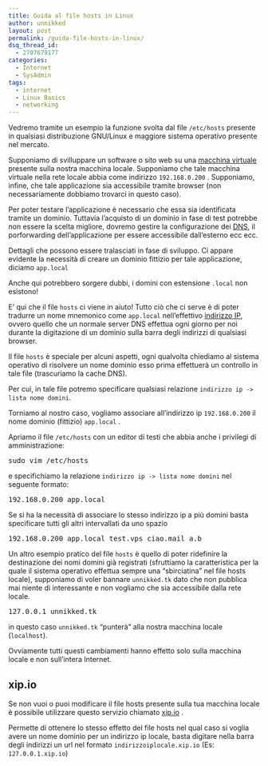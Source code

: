 ```yaml
---
title: Guida al file hosts in Linux
author: unnikked
layout: post
permalink: /guida-file-hosts-in-linux/
dsq_thread_id:
  - 2707679177
categories:
  - Internet
  - SysAdmin
tags:
  - internet
  - Linux Basics
  - networking
---
```

<div align="center">
  <!-- unnikked - responsive - header --><ins class="adsbygoogle" style="display:block" data-ad-client="ca-pub-3846608868139288" data-ad-slot="2778724254" data-ad-format="auto"></ins>
</div>

  


Vedremo tramite un esempio la funzione svolta dal file `/etc/hosts` presente in qualsiasi distribuzione GNU/Linux e maggiore sistema operativo presente nel mercato. 

Supponiamo di svilluppare un software o sito web su una <a href="/tag/virtualbox/" title="Articoli relativi a VirtualBox" target="_blank">macchina virtuale</a> presente sulla nostra macchina locale. Supponiamo che tale macchina virtuale nella rete locale abbia come indirizzo `192.168.0.200` . Supponiamo, infine, che tale applicazione sia accessibile tramite browser (non necessariamente dobbiamo trovarci in questo caso). 

Per poter testare l&#8217;applicazione è necessario che essa sia identificata tramite un dominio. Tuttavia l&#8217;acquisto di un dominio in fase di test potrebbe non essere la scelta migliore, dovremo gestire la configurazione dei <a href="http://it.wikipedia.org/wiki/Domain_Name_System" title="DNS - Wikipedia" target="_blank">DNS</a>, il porforwarding dell&#8217;applicazione per essere accessibile dall&#8217;esterno ecc ecc. 

Dettagli che possono essere tralasciati in fase di sviluppo. Ci appare evidente la necessità di creare un dominio fittizio per tale applicazione, diciamo `app.local`

Anche qui potrebbero sorgere dubbi, i domini con estensione `.local` non esistono! 

E&#8217; qui che il file `hosts` ci viene in aiuto! Tutto ciò che ci serve è di poter tradurre un nome mnemonico come `app.local` nell&#8217;effettivo <a href="http://it.wikipedia.org/wiki/Indirizzo_IP" title="Indirizzo IP - Wikipedia" target="_blank">indirizzo IP</a>, ovvero quello che un normale server DNS effettua ogni giorno per noi durante la digitazione di un dominio sulla barra degli indirizzi di qualsiasi browser. 

Il file `hosts` è speciale per alcuni aspetti, ogni qualvolta chiediamo al sistema operativo di risolvere un nome dominio esso prima effettuerà un controllo in tale file (trascuriamo la cache DNS). 

Per cui, in tale file potremo specificare qualsiasi relazione `indirizzo ip -> lista nome domini`.

Torniamo al nostro caso, vogliamo associare all&#8217;indirizzo ip `192.168.0.200` il nome dominio (fittizio) `app.local` .

Apriamo il file `/etc/hosts` con un editor di testi che abbia anche i privilegi di amministrazione:

<pre class="lang:sh decode:true " >sudo vim /etc/hosts</pre>

e specifichiamo la relazione `indirizzo ip -> lista nome domini` nel seguente formato:

<pre class="lang:sh decode:true " >192.168.0.200 app.local</pre>

Se si ha la necessità di associare lo stesso indirizzo ip a più domini basta specificare tutti gli altri intervallati da uno spazio

<pre class="lang:sh decode:true " >192.168.0.200 app.local test.vps ciao.mail a.b</pre>

Un altro esempio pratico del file `hosts` è quello di poter ridefinire la destinazione dei nomi domini già registrati (sfruttiamo la caratteristica per la quale il sistema operativo effettua sempre una &#8220;sbirciatina&#8221; nel file hosts locale), supponiamo di voler bannare `unnikked.tk` dato che non pubblica mai niente di interessante e non vogliamo che sia accessibile dalla rete locale. 

<pre class="lang:sh decode:true " >127.0.0.1 unnikked.tk</pre>

in questo caso `unnikked.tk` &#8220;punterà&#8221; alla nostra macchina locale (`localhost`). 

Ovviamente tutti questi cambiamenti hanno effetto solo sulla macchina locale e non sull&#8217;intera Internet. 

## xip.io

Se non vuoi o puoi modificare il file hosts presente sulla tua macchina locale è possibile utilizzare questo servizio chiamato <a href="xip.io" title="wildcard DNS for everyone" target="_blank">xip.io</a> .

Permette di ottenere lo stesso effetto del file hosts nel qual caso si voglia avere un nome dominio per un indirizzo ip locale, basta digitare nella barra degli indirizzi un url nel formato `indirizzoiplocale.xip.io` (Es: `127.0.0.1.xip.io`)

  


<div align="center">
  <!-- unnikked - responsive - footer --><ins class="adsbygoogle" style="display:block" data-ad-client="ca-pub-3846608868139288" data-ad-slot="4255457452" data-ad-format="auto"></ins>
</div>